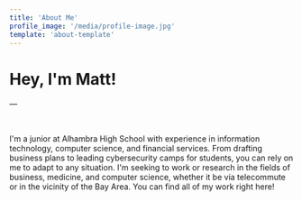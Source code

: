 ```yaml
---
title: 'About Me'
profile_image: '/media/profile-image.jpg'
template: 'about-template'
---
```


# Hey, I'm Matt!

—

<p>&nbsp;</p>

I'm a junior at Alhambra High School with experience in information technology, computer science, and financial services. From drafting business plans to leading cybersecurity camps for students, you can rely on me to adapt to any situation. I'm seeking to work or research in the fields of business, medicine, and computer science, whether it be via telecommute or in the vicinity of the Bay Area. You can find all of my work right here!


